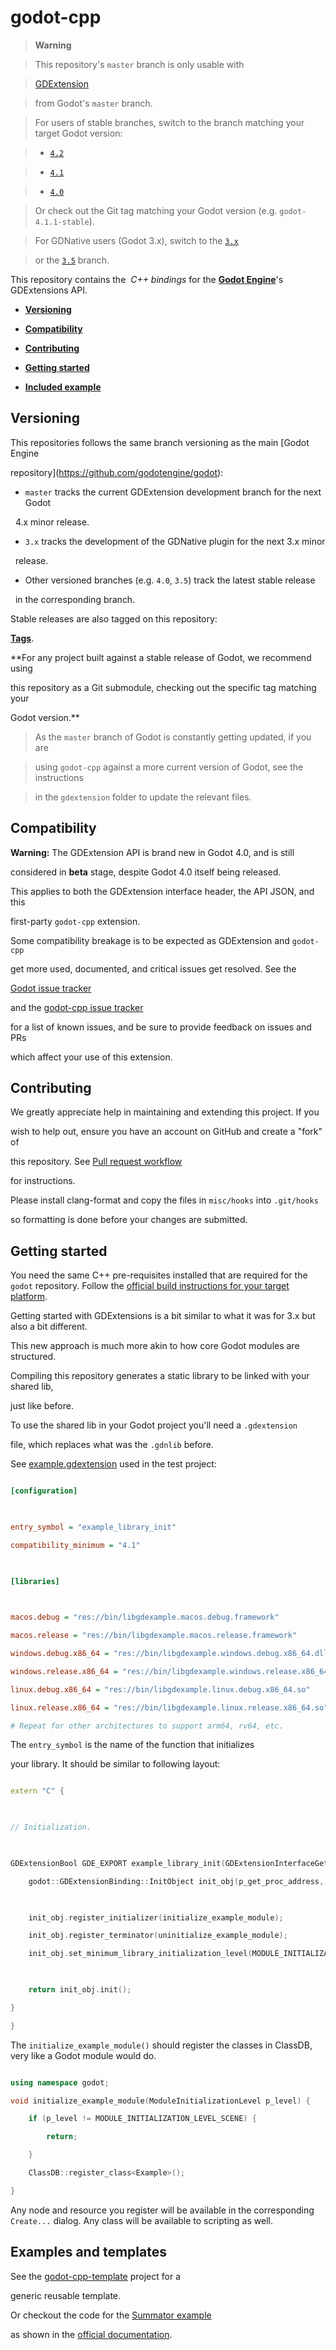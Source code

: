 # godot-cpp

  

> **Warning**

>

> This repository's `master` branch is only usable with

> [GDExtension](https://godotengine.org/article/introducing-gd-extensions)

> from Godot's `master` branch.

>

> For users of stable branches, switch to the branch matching your target Godot version:

> - [`4.2`](https://github.com/godotengine/godot-cpp/tree/4.2)

> - [`4.1`](https://github.com/godotengine/godot-cpp/tree/4.1)

> - [`4.0`](https://github.com/godotengine/godot-cpp/tree/4.0)

>

> Or check out the Git tag matching your Godot version (e.g. `godot-4.1.1-stable`).

>

> For GDNative users (Godot 3.x), switch to the [`3.x`](https://github.com/godotengine/godot-cpp/tree/3.x)

> or the [`3.5`](https://github.com/godotengine/godot-cpp/tree/3.5) branch.

  

This repository contains the  *C++ bindings* for the [**Godot Engine**](https://github.com/godotengine/godot)'s GDExtensions API.

  

- [**Versioning**](#versioning)

- [**Compatibility**](#compatibility)

- [**Contributing**](#contributing)

- [**Getting started**](#getting-started)

- [**Included example**](#included-example)

  

## Versioning

  

This repositories follows the same branch versioning as the main [Godot Engine

repository](https://github.com/godotengine/godot):

  

- `master` tracks the current GDExtension development branch for the next Godot

  4.x minor release.

- `3.x` tracks the development of the GDNative plugin for the next 3.x minor

  release.

- Other versioned branches (e.g. `4.0`, `3.5`) track the latest stable release

  in the corresponding branch.

  

Stable releases are also tagged on this repository:

[**Tags**](https://github.com/godotengine/godot-cpp/tags).

  

**For any project built against a stable release of Godot, we recommend using

this repository as a Git submodule, checking out the specific tag matching your

Godot version.**

  

> As the `master` branch of Godot is constantly getting updated, if you are

> using `godot-cpp` against a more current version of Godot, see the instructions

> in the `gdextension` folder to update the relevant files.

  

## Compatibility

  

**Warning:** The GDExtension API is brand new in Godot 4.0, and is still

considered in **beta** stage, despite Godot 4.0 itself being released.

  

This applies to both the GDExtension interface header, the API JSON, and this

first-party `godot-cpp` extension.

  

Some compatibility breakage is to be expected as GDExtension and `godot-cpp`

get more used, documented, and critical issues get resolved. See the

[Godot issue tracker](https://github.com/godotengine/godot/issues?q=is%3Aissue+is%3Aopen+label%3Atopic%3Agdextension)

and the [godot-cpp issue tracker](https://github.com/godotengine/godot-cpp/issues)

for a list of known issues, and be sure to provide feedback on issues and PRs

which affect your use of this extension.

  

## Contributing

  

We greatly appreciate help in maintaining and extending this project. If you

wish to help out, ensure you have an account on GitHub and create a "fork" of

this repository. See [Pull request workflow](https://docs.godotengine.org/en/stable/community/contributing/pr_workflow.html)

for instructions.

  

Please install clang-format and copy the files in `misc/hooks` into `.git/hooks`

so formatting is done before your changes are submitted.

  

## Getting started

  

You need the same C++ pre-requisites installed that are required for the `godot` repository. Follow the [official build instructions for your target platform](https://docs.godotengine.org/en/latest/contributing/development/compiling/index.html#building-for-target-platforms).

  

Getting started with GDExtensions is a bit similar to what it was for 3.x but also a bit different.

  

This new approach is much more akin to how core Godot modules are structured.

  

Compiling this repository generates a static library to be linked with your shared lib,

just like before.

  

To use the shared lib in your Godot project you'll need a `.gdextension`

file, which replaces what was the `.gdnlib` before.

See [example.gdextension](test/project/example.gdextension) used in the test project:

  

```ini

[configuration]

  

entry_symbol = "example_library_init"

compatibility_minimum = "4.1"

  

[libraries]

  

macos.debug = "res://bin/libgdexample.macos.debug.framework"

macos.release = "res://bin/libgdexample.macos.release.framework"

windows.debug.x86_64 = "res://bin/libgdexample.windows.debug.x86_64.dll"

windows.release.x86_64 = "res://bin/libgdexample.windows.release.x86_64.dll"

linux.debug.x86_64 = "res://bin/libgdexample.linux.debug.x86_64.so"

linux.release.x86_64 = "res://bin/libgdexample.linux.release.x86_64.so"

# Repeat for other architectures to support arm64, rv64, etc.

```

  

The `entry_symbol` is the name of the function that initializes

your library. It should be similar to following layout:

  

```cpp

extern "C" {

  

// Initialization.

  

GDExtensionBool GDE_EXPORT example_library_init(GDExtensionInterfaceGetProcAddress p_get_proc_address, GDExtensionClassLibraryPtr p_library, GDExtensionInitialization *r_initialization) {

    godot::GDExtensionBinding::InitObject init_obj(p_get_proc_address, p_library, r_initialization);

  

    init_obj.register_initializer(initialize_example_module);

    init_obj.register_terminator(uninitialize_example_module);

    init_obj.set_minimum_library_initialization_level(MODULE_INITIALIZATION_LEVEL_SCENE);

  

    return init_obj.init();

}

}

```

  

The `initialize_example_module()` should register the classes in ClassDB, very like a Godot module would do.

  

```cpp

using namespace godot;

void initialize_example_module(ModuleInitializationLevel p_level) {

    if (p_level != MODULE_INITIALIZATION_LEVEL_SCENE) {

        return;

    }

    ClassDB::register_class<Example>();

}

```

  

Any node and resource you register will be available in the corresponding `Create...` dialog. Any class will be available to scripting as well.

  

## Examples and templates

  

See the [godot-cpp-template](https://github.com/godotengine/godot-cpp-template) project for a

generic reusable template.

  

Or checkout the code for the [Summator example](https://github.com/paddy-exe/GDExtensionSummator)

as shown in the [official documentation](https://docs.godotengine.org/en/latest/tutorials/scripting/gdextension/gdextension_cpp_example.html).
